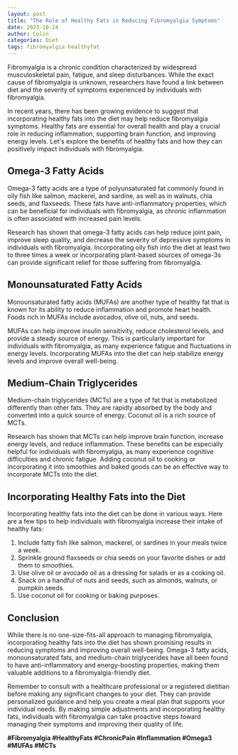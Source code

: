 ```yaml
---
layout: post
title: "The Role of Healthy Fats in Reducing Fibromyalgia Symptoms"
date: 2023-10-24
author: Colin
categories: Diet
tags: fibromyalgia healthyfat
---
```


Fibromyalgia is a chronic condition characterized by widespread musculoskeletal pain, fatigue, and sleep disturbances. While the exact cause of fibromyalgia is unknown, researchers have found a link between diet and the severity of symptoms experienced by individuals with fibromyalgia.

In recent years, there has been growing evidence to suggest that incorporating healthy fats into the diet may help reduce fibromyalgia symptoms. Healthy fats are essential for overall health and play a crucial role in reducing inflammation, supporting brain function, and improving energy levels. Let's explore the benefits of healthy fats and how they can positively impact individuals with fibromyalgia.

## Omega-3 Fatty Acids

Omega-3 fatty acids are a type of polyunsaturated fat commonly found in oily fish like salmon, mackerel, and sardine, as well as in walnuts, chia seeds, and flaxseeds. These fats have anti-inflammatory properties, which can be beneficial for individuals with fibromyalgia, as chronic inflammation is often associated with increased pain levels.

Research has shown that omega-3 fatty acids can help reduce joint pain, improve sleep quality, and decrease the severity of depressive symptoms in individuals with fibromyalgia. Incorporating oily fish into the diet at least two to three times a week or incorporating plant-based sources of omega-3s can provide significant relief for those suffering from fibromyalgia.

## Monounsaturated Fatty Acids

Monounsaturated fatty acids (MUFAs) are another type of healthy fat that is known for its ability to reduce inflammation and promote heart health. Foods rich in MUFAs include avocados, olive oil, nuts, and seeds.

MUFAs can help improve insulin sensitivity, reduce cholesterol levels, and provide a steady source of energy. This is particularly important for individuals with fibromyalgia, as many experience fatigue and fluctuations in energy levels. Incorporating MUFAs into the diet can help stabilize energy levels and improve overall well-being.

## Medium-Chain Triglycerides

Medium-chain triglycerides (MCTs) are a type of fat that is metabolized differently than other fats. They are rapidly absorbed by the body and converted into a quick source of energy. Coconut oil is a rich source of MCTs.

Research has shown that MCTs can help improve brain function, increase energy levels, and reduce inflammation. These benefits can be especially helpful for individuals with fibromyalgia, as many experience cognitive difficulties and chronic fatigue. Adding coconut oil to cooking or incorporating it into smoothies and baked goods can be an effective way to incorporate MCTs into the diet.

## Incorporating Healthy Fats into the Diet

Incorporating healthy fats into the diet can be done in various ways. Here are a few tips to help individuals with fibromyalgia increase their intake of healthy fats:

1. Include fatty fish like salmon, mackerel, or sardines in your meals twice a week.
2. Sprinkle ground flaxseeds or chia seeds on your favorite dishes or add them to smoothies.
3. Use olive oil or avocado oil as a dressing for salads or as a cooking oil.
4. Snack on a handful of nuts and seeds, such as almonds, walnuts, or pumpkin seeds.
5. Use coconut oil for cooking or baking purposes.

## Conclusion

While there is no one-size-fits-all approach to managing fibromyalgia, incorporating healthy fats into the diet has shown promising results in reducing symptoms and improving overall well-being. Omega-3 fatty acids, monounsaturated fats, and medium-chain triglycerides have all been found to have anti-inflammatory and energy-boosting properties, making them valuable additions to a fibromyalgia-friendly diet.

Remember to consult with a healthcare professional or a registered dietitian before making any significant changes to your diet. They can provide personalized guidance and help you create a meal plan that supports your individual needs. By making simple adjustments and incorporating healthy fats, individuals with fibromyalgia can take proactive steps toward managing their symptoms and improving their quality of life.

**#Fibromyalgia #HealthyFats #ChronicPain #Inflammation #Omega3 #MUFAs #MCTs**